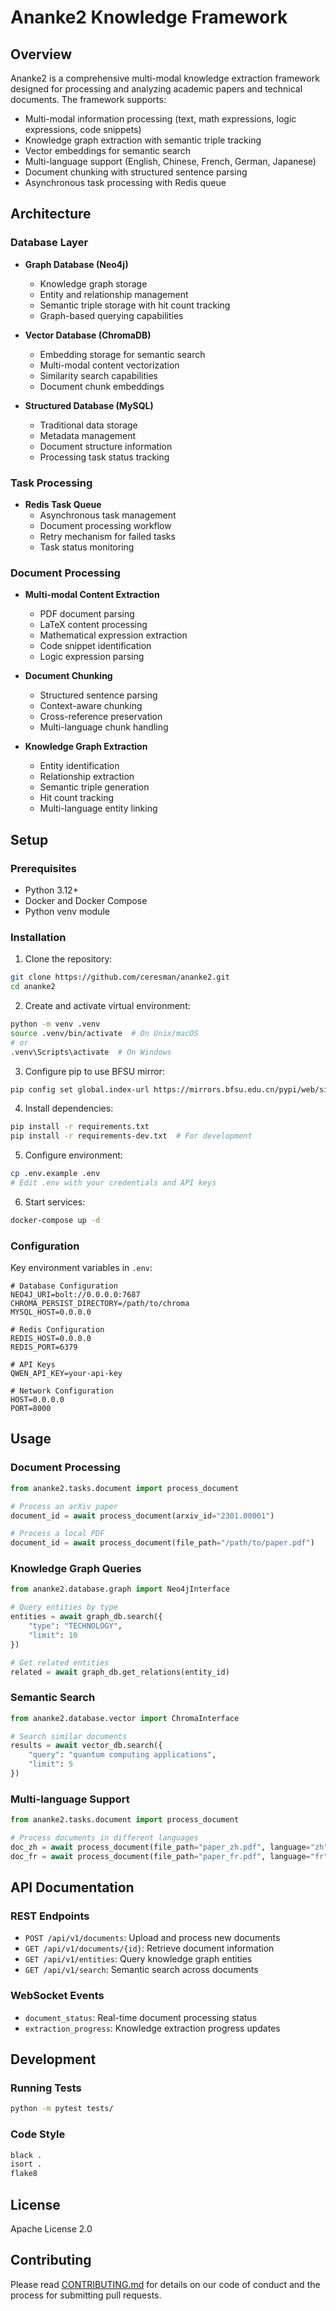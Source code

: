 # Ananke2 Knowledge Framework

## Overview
Ananke2 is a comprehensive multi-modal knowledge extraction framework designed for processing and analyzing academic papers and technical documents. The framework supports:

- Multi-modal information processing (text, math expressions, logic expressions, code snippets)
- Knowledge graph extraction with semantic triple tracking
- Vector embeddings for semantic search
- Multi-language support (English, Chinese, French, German, Japanese)
- Document chunking with structured sentence parsing
- Asynchronous task processing with Redis queue

## Architecture

### Database Layer
- **Graph Database (Neo4j)**
  - Knowledge graph storage
  - Entity and relationship management
  - Semantic triple storage with hit count tracking
  - Graph-based querying capabilities

- **Vector Database (ChromaDB)**
  - Embedding storage for semantic search
  - Multi-modal content vectorization
  - Similarity search capabilities
  - Document chunk embeddings

- **Structured Database (MySQL)**
  - Traditional data storage
  - Metadata management
  - Document structure information
  - Processing task status tracking

### Task Processing
- **Redis Task Queue**
  - Asynchronous task management
  - Document processing workflow
  - Retry mechanism for failed tasks
  - Task status monitoring

### Document Processing
- **Multi-modal Content Extraction**
  - PDF document parsing
  - LaTeX content processing
  - Mathematical expression extraction
  - Code snippet identification
  - Logic expression parsing

- **Document Chunking**
  - Structured sentence parsing
  - Context-aware chunking
  - Cross-reference preservation
  - Multi-language chunk handling

- **Knowledge Graph Extraction**
  - Entity identification
  - Relationship extraction
  - Semantic triple generation
  - Hit count tracking
  - Multi-language entity linking

## Setup

### Prerequisites
- Python 3.12+
- Docker and Docker Compose
- Python venv module

### Installation
1. Clone the repository:
```bash
git clone https://github.com/ceresman/ananke2.git
cd ananke2
```

2. Create and activate virtual environment:
```bash
python -m venv .venv
source .venv/bin/activate  # On Unix/macOS
# or
.venv\Scripts\activate  # On Windows
```

3. Configure pip to use BFSU mirror:
```bash
pip config set global.index-url https://mirrors.bfsu.edu.cn/pypi/web/simple
```

4. Install dependencies:
```bash
pip install -r requirements.txt
pip install -r requirements-dev.txt  # For development
```

5. Configure environment:
```bash
cp .env.example .env
# Edit .env with your credentials and API keys
```

6. Start services:
```bash
docker-compose up -d
```

### Configuration
Key environment variables in `.env`:
```
# Database Configuration
NEO4J_URI=bolt://0.0.0.0:7687
CHROMA_PERSIST_DIRECTORY=/path/to/chroma
MYSQL_HOST=0.0.0.0

# Redis Configuration
REDIS_HOST=0.0.0.0
REDIS_PORT=6379

# API Keys
QWEN_API_KEY=your-api-key

# Network Configuration
HOST=0.0.0.0
PORT=8000
```

## Usage

### Document Processing
```python
from ananke2.tasks.document import process_document

# Process an arXiv paper
document_id = await process_document(arxiv_id="2301.00001")

# Process a local PDF
document_id = await process_document(file_path="/path/to/paper.pdf")
```

### Knowledge Graph Queries
```python
from ananke2.database.graph import Neo4jInterface

# Query entities by type
entities = await graph_db.search({
    "type": "TECHNOLOGY",
    "limit": 10
})

# Get related entities
related = await graph_db.get_relations(entity_id)
```

### Semantic Search
```python
from ananke2.database.vector import ChromaInterface

# Search similar documents
results = await vector_db.search({
    "query": "quantum computing applications",
    "limit": 5
})
```

### Multi-language Support
```python
from ananke2.tasks.document import process_document

# Process documents in different languages
doc_zh = await process_document(file_path="paper_zh.pdf", language="zh")
doc_fr = await process_document(file_path="paper_fr.pdf", language="fr")
```

## API Documentation

### REST Endpoints
- `POST /api/v1/documents`: Upload and process new documents
- `GET /api/v1/documents/{id}`: Retrieve document information
- `GET /api/v1/entities`: Query knowledge graph entities
- `GET /api/v1/search`: Semantic search across documents

### WebSocket Events
- `document_status`: Real-time document processing status
- `extraction_progress`: Knowledge extraction progress updates

## Development

### Running Tests
```bash
python -m pytest tests/
```

### Code Style
```bash
black .
isort .
flake8
```

## License
Apache License 2.0

## Contributing
Please read [CONTRIBUTING.md](CONTRIBUTING.md) for details on our code of conduct and the process for submitting pull requests.
